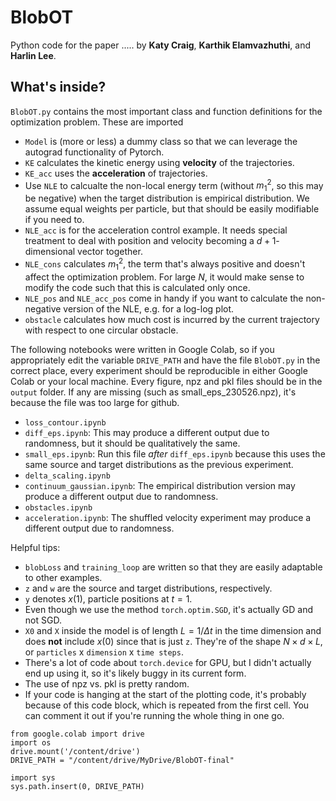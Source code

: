 # BlobOT

Python code for the paper ..... by **Katy Craig**, **Karthik Elamvazhuthi**, and **Harlin Lee**.

## What's inside?

`BlobOT.py` contains the most important class and function definitions for the optimization problem. These are imported 
- `Model` is (more or less) a dummy class so that we can leverage the autograd functionality of Pytorch. 
- `KE` calculates the kinetic energy using **velocity** of the trajectories.
- `KE_acc` uses the **acceleration** of trajectories.
- Use `NLE` to calcualte the non-local energy term (without $m_1^2$, so this may be negative) when the target distribution is empirical distribution. We assume equal weights per particle, but that should be easily modifiable if you need to.
- `NLE_acc` is for the acceleration control example. It needs special treatment to deal with position and velocity becoming a $d+1$-dimensional vector together.
- `NLE_cons` calculates $m_1^2$, the term that's always positive and doesn't affect the optimization problem. For large $N$, it would make sense to modify the code such that this is calculated only once.
- `NLE_pos` and `NLE_acc_pos` come in handy if you want to calculate the non-negative version of the NLE, e.g. for a log-log plot.
- `obstacle` calculates how much cost is incurred by the current trajectory with respect to one circular obstacle.

The following notebooks were written in Google Colab, so if you appropriately edit the variable `DRIVE_PATH` and have the file `BlobOT.py` in the correct place, every experiment should be reproducible in either Google Colab or your local machine. Every figure, npz and pkl files should be in the `output` folder. If any are missing (such as small_eps_230526.npz), it's because the file was too large for github. 
- `loss_contour.ipynb`
- `diff_eps.ipynb`: This may produce a different output due to randomness, but it should be qualitatively the same.
- `small_eps.ipynb`: Run this file *after* `diff_eps.ipynb` because this uses the same source and target distributions as the previous experiment.
- `delta_scaling.ipynb`
- `continuum_gaussian.ipynb`: The empirical distribution version may produce a different output due to randomness.
- `obstacles.ipynb`
- `acceleration.ipynb`: The shuffled velocity experiment may produce a different output due to randomness.

Helpful tips:
- `blobLoss` and `training_loop` are written so that they are easily adaptable to other examples.
- `z` and `w` are the source and target distributions, respectively.
- `y` denotes $x(1)$, particle positions at $t=1$.
- Even though we use the method `torch.optim.SGD`, it's actually GD and not SGD.
- `X0` and `X` inside the model is of length $L = 1/\Delta t$ in the time dimension and does **not** include $x(0)$ since that is just `z`. They're of the shape $N \times d \times L$, or `particles` x `dimension` x `time steps`.
- There's a lot of code about `torch.device` for GPU, but I didn't actually end up using it, so it's likely buggy in its current form.
- The use of npz vs. pkl is pretty random.
- If your code is hanging at the start of the plotting code, it's probably because of this code block, which is repeated from the first cell. You can comment it out if you're running the whole thing in one go.
```
from google.colab import drive
import os
drive.mount('/content/drive')
DRIVE_PATH = "/content/drive/MyDrive/BlobOT-final"

import sys
sys.path.insert(0, DRIVE_PATH)
```
